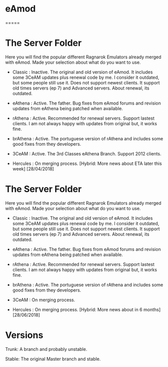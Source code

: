 # eAmod
=====
# The Server Folder

Here you will find the popular different Ragnarok Emulators already merged with eAmod.
Made your selection about what do you want to use.

- Classic : Inactive. The original and old version of eAmod. It includes some 3CeAM updates plus renewal code by me. I consider it
outdated, but some people still use it. Does not support newest clients. It support old times servers (ep 7) and Advanced
servers. About renewal, its outdated.

- eAthena : Active. The father. Bug fixes from eAmod forums and revision updates from eAthena being patched when available.

- rAthena : Active. Recommended for renewal servers. Support lastest clients. I am not always happy with updates from original
but, it works fine.

- brAthena : Active. The portuguese version of rAthena and includes some good fixes from they developers.

- 3CeAM : Active. The 3rd Classes eAthena Branch. Support 2012 clients.

- Hercules : On merging process. [Hybrid: More news about ETA later this week] [28/04/2018]


# The Server Folder

Here you will find the popular different Ragnarok Emulators already merged with eAmod.
Made your selection about what do you want to use.

- Classic : Inactive. The original and old version of eAmod. It includes some 3CeAM updates plus renewal code by me. I consider it
outdated, but some people still use it. Does not support newest clients. It support old times servers (ep 7) and Advanced
servers. About renewal, its outdated.

- eAthena : Active. The father. Bug fixes from eAmod forums and revision updates from eAthena being patched when available.

- rAthena : Active. Recommended for renewal servers. Support lastest clients. I am not always happy with updates from original
but, it works fine.

- brAthena : Active. The portuguese version of rAthena and includes some good fixes from they developers.

- 3CeAM : On merging process.

- Hercules : On merging process. [Hybrid: More news about in 6 months] [28/06/2018]

# Versions

Trunk: A branch and probably unstable.

Stable: The original Master branch and stable.
